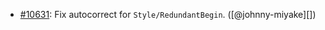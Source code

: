 * [#10631](https://github.com/rubocop/rubocop/issues/10631): Fix autocorrect for `Style/RedundantBegin`. ([@johnny-miyake][])
